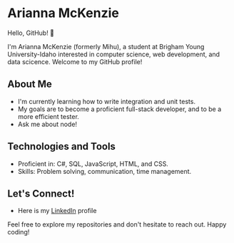 # Arianna McKenzie

Hello, GitHub! 👋

I'm Arianna McKenzie (formerly Mihu), a student at Brigham Young University-Idaho interested in computer science, web development, and data scicence. Welcome to my GitHub profile!

## About Me

- I'm currently learning how to write integration and unit tests.
- My goals are to become a proficient full-stack developer, and to be a more efficient tester.
- Ask me about node!

## Technologies and Tools

- Proficient in: C#, SQL, JavaScript, HTML, and CSS.
- Skills: Problem solving, communication, time management.

## Let's Connect!

- Here is my [LinkedIn](linkedin.com/in/arianna-mckenzie-427983250) profile

Feel free to explore my repositories and don't hesitate to reach out. Happy coding! 


